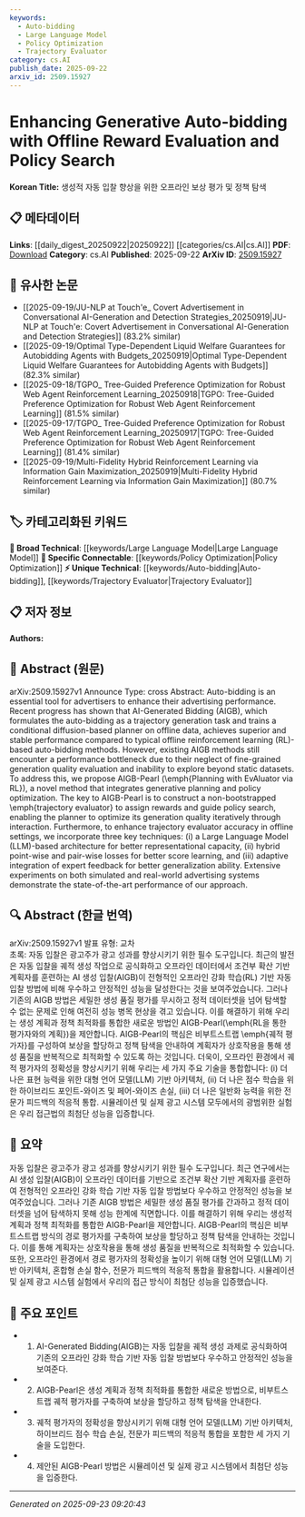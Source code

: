```yaml
---
keywords:
  - Auto-bidding
  - Large Language Model
  - Policy Optimization
  - Trajectory Evaluator
category: cs.AI
publish_date: 2025-09-22
arxiv_id: 2509.15927
---
```


<!-- KEYWORD_LINKING_METADATA:
{
  "processed_timestamp": "2025-09-23T09:20:43.881905",
  "vocabulary_version": "1.0",
  "selected_keywords": [
    "Auto-bidding",
    "Large Language Model",
    "Policy Optimization",
    "Trajectory Evaluator"
  ],
  "rejected_keywords": [],
  "similarity_scores": {
    "Auto-bidding": 0.75,
    "Large Language Model": 0.8,
    "Policy Optimization": 0.77,
    "Trajectory Evaluator": 0.72
  },
  "extraction_method": "AI_prompt_based",
  "budget_applied": true,
  "candidates_json": {
    "candidates": [
      {
        "surface": "Auto-bidding",
        "canonical": "Auto-bidding",
        "aliases": [
          "Automatic Bidding",
          "Programmatic Bidding"
        ],
        "category": "unique_technical",
        "rationale": "Auto-bidding is central to the paper's focus on enhancing advertising strategies through AI, providing a unique technical concept for linking.",
        "novelty_score": 0.65,
        "connectivity_score": 0.7,
        "specificity_score": 0.8,
        "link_intent_score": 0.75
      },
      {
        "surface": "Large Language Model",
        "canonical": "Large Language Model",
        "aliases": [
          "LLM"
        ],
        "category": "broad_technical",
        "rationale": "Large Language Models are integral to the architecture proposed in the paper, linking to broader AI advancements.",
        "novelty_score": 0.45,
        "connectivity_score": 0.85,
        "specificity_score": 0.6,
        "link_intent_score": 0.8
      },
      {
        "surface": "Policy Optimization",
        "canonical": "Policy Optimization",
        "aliases": [
          "Policy Search"
        ],
        "category": "specific_connectable",
        "rationale": "Policy Optimization is a key component of the proposed method, facilitating connections to reinforcement learning techniques.",
        "novelty_score": 0.55,
        "connectivity_score": 0.78,
        "specificity_score": 0.72,
        "link_intent_score": 0.77
      },
      {
        "surface": "Trajectory Evaluator",
        "canonical": "Trajectory Evaluator",
        "aliases": [
          "Path Evaluator",
          "Route Evaluator"
        ],
        "category": "unique_technical",
        "rationale": "This concept is novel and specific to the paper's approach, offering a unique point for linking within the context of generative planning.",
        "novelty_score": 0.68,
        "connectivity_score": 0.65,
        "specificity_score": 0.85,
        "link_intent_score": 0.72
      }
    ],
    "ban_list_suggestions": [
      "method",
      "performance",
      "experiment"
    ]
  },
  "decisions": [
    {
      "candidate_surface": "Auto-bidding",
      "resolved_canonical": "Auto-bidding",
      "decision": "linked",
      "scores": {
        "novelty": 0.65,
        "connectivity": 0.7,
        "specificity": 0.8,
        "link_intent": 0.75
      }
    },
    {
      "candidate_surface": "Large Language Model",
      "resolved_canonical": "Large Language Model",
      "decision": "linked",
      "scores": {
        "novelty": 0.45,
        "connectivity": 0.85,
        "specificity": 0.6,
        "link_intent": 0.8
      }
    },
    {
      "candidate_surface": "Policy Optimization",
      "resolved_canonical": "Policy Optimization",
      "decision": "linked",
      "scores": {
        "novelty": 0.55,
        "connectivity": 0.78,
        "specificity": 0.72,
        "link_intent": 0.77
      }
    },
    {
      "candidate_surface": "Trajectory Evaluator",
      "resolved_canonical": "Trajectory Evaluator",
      "decision": "linked",
      "scores": {
        "novelty": 0.68,
        "connectivity": 0.65,
        "specificity": 0.85,
        "link_intent": 0.72
      }
    }
  ]
}
-->

# Enhancing Generative Auto-bidding with Offline Reward Evaluation and Policy Search

**Korean Title:** 생성적 자동 입찰 향상을 위한 오프라인 보상 평가 및 정책 탐색

## 📋 메타데이터

**Links**: [[daily_digest_20250922|20250922]] [[categories/cs.AI|cs.AI]]
**PDF**: [Download](https://arxiv.org/pdf/2509.15927.pdf)
**Category**: cs.AI
**Published**: 2025-09-22
**ArXiv ID**: [2509.15927](https://arxiv.org/abs/2509.15927)

## 🔗 유사한 논문
- [[2025-09-19/JU-NLP at Touch\'e_ Covert Advertisement in Conversational AI-Generation and Detection Strategies_20250919|JU-NLP at Touch\'e: Covert Advertisement in Conversational AI-Generation and Detection Strategies]] (83.2% similar)
- [[2025-09-19/Optimal Type-Dependent Liquid Welfare Guarantees for Autobidding Agents with Budgets_20250919|Optimal Type-Dependent Liquid Welfare Guarantees for Autobidding Agents with Budgets]] (82.3% similar)
- [[2025-09-18/TGPO_ Tree-Guided Preference Optimization for Robust Web Agent Reinforcement Learning_20250918|TGPO: Tree-Guided Preference Optimization for Robust Web Agent Reinforcement Learning]] (81.5% similar)
- [[2025-09-17/TGPO_ Tree-Guided Preference Optimization for Robust Web Agent Reinforcement Learning_20250917|TGPO: Tree-Guided Preference Optimization for Robust Web Agent Reinforcement Learning]] (81.4% similar)
- [[2025-09-19/Multi-Fidelity Hybrid Reinforcement Learning via Information Gain Maximization_20250919|Multi-Fidelity Hybrid Reinforcement Learning via Information Gain Maximization]] (80.7% similar)

## 🏷️ 카테고리화된 키워드
**🧠 Broad Technical**: [[keywords/Large Language Model|Large Language Model]]
**🔗 Specific Connectable**: [[keywords/Policy Optimization|Policy Optimization]]
**⚡ Unique Technical**: [[keywords/Auto-bidding|Auto-bidding]], [[keywords/Trajectory Evaluator|Trajectory Evaluator]]

## 📋 저자 정보

**Authors:** 

## 📄 Abstract (원문)

arXiv:2509.15927v1 Announce Type: cross 
Abstract: Auto-bidding is an essential tool for advertisers to enhance their advertising performance. Recent progress has shown that AI-Generated Bidding (AIGB), which formulates the auto-bidding as a trajectory generation task and trains a conditional diffusion-based planner on offline data, achieves superior and stable performance compared to typical offline reinforcement learning (RL)-based auto-bidding methods. However, existing AIGB methods still encounter a performance bottleneck due to their neglect of fine-grained generation quality evaluation and inability to explore beyond static datasets. To address this, we propose AIGB-Pearl (\emph{Planning with EvAluator via RL}), a novel method that integrates generative planning and policy optimization. The key to AIGB-Pearl is to construct a non-bootstrapped \emph{trajectory evaluator} to assign rewards and guide policy search, enabling the planner to optimize its generation quality iteratively through interaction. Furthermore, to enhance trajectory evaluator accuracy in offline settings, we incorporate three key techniques: (i) a Large Language Model (LLM)-based architecture for better representational capacity, (ii) hybrid point-wise and pair-wise losses for better score learning, and (iii) adaptive integration of expert feedback for better generalization ability. Extensive experiments on both simulated and real-world advertising systems demonstrate the state-of-the-art performance of our approach.

## 🔍 Abstract (한글 번역)

arXiv:2509.15927v1 발표 유형: 교차  
초록: 자동 입찰은 광고주가 광고 성과를 향상시키기 위한 필수 도구입니다. 최근의 발전은 자동 입찰을 궤적 생성 작업으로 공식화하고 오프라인 데이터에서 조건부 확산 기반 계획자를 훈련하는 AI 생성 입찰(AIGB)이 전형적인 오프라인 강화 학습(RL) 기반 자동 입찰 방법에 비해 우수하고 안정적인 성능을 달성한다는 것을 보여주었습니다. 그러나 기존의 AIGB 방법은 세밀한 생성 품질 평가를 무시하고 정적 데이터셋을 넘어 탐색할 수 없는 문제로 인해 여전히 성능 병목 현상을 겪고 있습니다. 이를 해결하기 위해 우리는 생성 계획과 정책 최적화를 통합한 새로운 방법인 AIGB-Pearl(\emph{RL을 통한 평가자와의 계획})을 제안합니다. AIGB-Pearl의 핵심은 비부트스트랩 \emph{궤적 평가자}를 구성하여 보상을 할당하고 정책 탐색을 안내하여 계획자가 상호작용을 통해 생성 품질을 반복적으로 최적화할 수 있도록 하는 것입니다. 더욱이, 오프라인 환경에서 궤적 평가자의 정확성을 향상시키기 위해 우리는 세 가지 주요 기술을 통합합니다: (i) 더 나은 표현 능력을 위한 대형 언어 모델(LLM) 기반 아키텍처, (ii) 더 나은 점수 학습을 위한 하이브리드 포인트-와이즈 및 페어-와이즈 손실, (iii) 더 나은 일반화 능력을 위한 전문가 피드백의 적응적 통합. 시뮬레이션 및 실제 광고 시스템 모두에서의 광범위한 실험은 우리 접근법의 최첨단 성능을 입증합니다.

## 📝 요약

자동 입찰은 광고주가 광고 성과를 향상시키기 위한 필수 도구입니다. 최근 연구에서는 AI 생성 입찰(AIGB)이 오프라인 데이터를 기반으로 조건부 확산 기반 계획자를 훈련하여 전형적인 오프라인 강화 학습 기반 자동 입찰 방법보다 우수하고 안정적인 성능을 보여주었습니다. 그러나 기존 AIGB 방법은 세밀한 생성 품질 평가를 간과하고 정적 데이터셋을 넘어 탐색하지 못해 성능 한계에 직면합니다. 이를 해결하기 위해 우리는 생성적 계획과 정책 최적화를 통합한 AIGB-Pearl을 제안합니다. AIGB-Pearl의 핵심은 비부트스트랩 방식의 경로 평가자를 구축하여 보상을 할당하고 정책 탐색을 안내하는 것입니다. 이를 통해 계획자는 상호작용을 통해 생성 품질을 반복적으로 최적화할 수 있습니다. 또한, 오프라인 환경에서 경로 평가자의 정확성을 높이기 위해 대형 언어 모델(LLM) 기반 아키텍처, 혼합형 손실 함수, 전문가 피드백의 적응적 통합을 활용합니다. 시뮬레이션 및 실제 광고 시스템 실험에서 우리의 접근 방식이 최첨단 성능을 입증했습니다.

## 🎯 주요 포인트

- 1. AI-Generated Bidding(AIGB)는 자동 입찰을 궤적 생성 과제로 공식화하여 기존의 오프라인 강화 학습 기반 자동 입찰 방법보다 우수하고 안정적인 성능을 보여준다.
- 2. AIGB-Pearl은 생성 계획과 정책 최적화를 통합한 새로운 방법으로, 비부트스트랩 궤적 평가자를 구축하여 보상을 할당하고 정책 탐색을 안내한다.
- 3. 궤적 평가자의 정확성을 향상시키기 위해 대형 언어 모델(LLM) 기반 아키텍처, 하이브리드 점수 학습 손실, 전문가 피드백의 적응적 통합을 포함한 세 가지 기술을 도입한다.
- 4. 제안된 AIGB-Pearl 방법은 시뮬레이션 및 실제 광고 시스템에서 최첨단 성능을 입증한다.


---

*Generated on 2025-09-23 09:20:43*